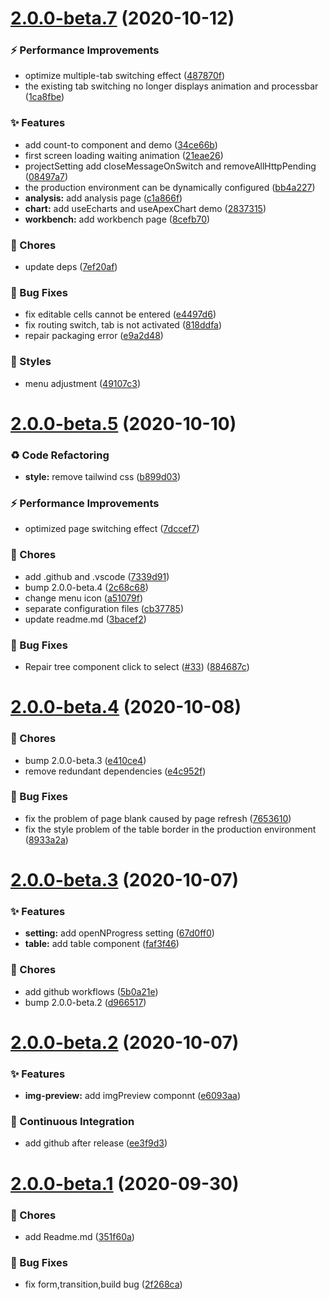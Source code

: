 # [2.0.0-beta.7](https://github.com/anncwb/vue-vben-admin/compare/2.0.0-beta.5...2.0.0-beta.7) (2020-10-12)

### ⚡ Performance Improvements

- optimize multiple-tab switching effect ([487870f](https://github.com/anncwb/vue-vben-admin/commit/487870f))
- the existing tab switching no longer displays animation and processbar ([1ca8fbe](https://github.com/anncwb/vue-vben-admin/commit/1ca8fbe))

### ✨ Features

- add count-to component and demo ([34ce66b](https://github.com/anncwb/vue-vben-admin/commit/34ce66b))
- first screen loading waiting animation ([21eae26](https://github.com/anncwb/vue-vben-admin/commit/21eae26))
- projectSetting add closeMessageOnSwitch and removeAllHttpPending ([08497a7](https://github.com/anncwb/vue-vben-admin/commit/08497a7))
- the production environment can be dynamically configured ([bb4a227](https://github.com/anncwb/vue-vben-admin/commit/bb4a227))
- **analysis:** add analysis page ([c1a866f](https://github.com/anncwb/vue-vben-admin/commit/c1a866f))
- **chart:** add useEcharts and useApexChart demo ([2837315](https://github.com/anncwb/vue-vben-admin/commit/2837315))
- **workbench:** add workbench page ([8cefb70](https://github.com/anncwb/vue-vben-admin/commit/8cefb70))

### 🎫 Chores

- update deps ([7ef20af](https://github.com/anncwb/vue-vben-admin/commit/7ef20af))

### 🐛 Bug Fixes

- fix editable cells cannot be entered ([e4497d6](https://github.com/anncwb/vue-vben-admin/commit/e4497d6))
- fix routing switch, tab is not activated ([818ddfa](https://github.com/anncwb/vue-vben-admin/commit/818ddfa))
- repair packaging error ([e9a2d48](https://github.com/anncwb/vue-vben-admin/commit/e9a2d48))

### 💄 Styles

- menu adjustment ([49107c3](https://github.com/anncwb/vue-vben-admin/commit/49107c3))

# [2.0.0-beta.5](https://github.com/anncwb/vue-vben-admin/compare/2.0.0-beta.4...2.0.0-beta.5) (2020-10-10)

### ♻ Code Refactoring

- **style:** remove tailwind css ([b899d03](https://github.com/anncwb/vue-vben-admin/commit/b899d03))

### ⚡ Performance Improvements

- optimized page switching effect ([7dccef7](https://github.com/anncwb/vue-vben-admin/commit/7dccef7))

### 🎫 Chores

- add .github and .vscode ([7339d91](https://github.com/anncwb/vue-vben-admin/commit/7339d91))
- bump 2.0.0-beta.4 ([2c68c68](https://github.com/anncwb/vue-vben-admin/commit/2c68c68))
- change menu icon ([a51079f](https://github.com/anncwb/vue-vben-admin/commit/a51079f))
- separate configuration files ([cb37785](https://github.com/anncwb/vue-vben-admin/commit/cb37785))
- update readme.md ([3bacef2](https://github.com/anncwb/vue-vben-admin/commit/3bacef2))

### 🐛 Bug Fixes

- Repair tree component click to select ([#33](https://github.com/anncwb/vue-vben-admin/issues/33)) ([884687c](https://github.com/anncwb/vue-vben-admin/commit/884687c))

# [2.0.0-beta.4](https://github.com/anncwb/vue-vben-admin/compare/2.0.0-beta.3...2.0.0-beta.4) (2020-10-08)

### 🎫 Chores

- bump 2.0.0-beta.3 ([e410ce4](https://github.com/anncwb/vue-vben-admin/commit/e410ce4))
- remove redundant dependencies ([e4c952f](https://github.com/anncwb/vue-vben-admin/commit/e4c952f))

### 🐛 Bug Fixes

- fix the problem of page blank caused by page refresh ([7653610](https://github.com/anncwb/vue-vben-admin/commit/7653610))
- fix the style problem of the table border in the production environment ([8933a2a](https://github.com/anncwb/vue-vben-admin/commit/8933a2a))

# [2.0.0-beta.3](https://github.com/anncwb/vue-vben-admin/compare/2.0.0-beta.2...2.0.0-beta.3) (2020-10-07)

### ✨ Features

- **setting:** add openNProgress setting ([67d0ff0](https://github.com/anncwb/vue-vben-admin/commit/67d0ff0))
- **table:** add table component ([faf3f46](https://github.com/anncwb/vue-vben-admin/commit/faf3f46))

### 🎫 Chores

- add github workflows ([5b0a21e](https://github.com/anncwb/vue-vben-admin/commit/5b0a21e))
- bump 2.0.0-beta.2 ([d966517](https://github.com/anncwb/vue-vben-admin/commit/d966517))

# [2.0.0-beta.2](https://github.com/anncwb/vue-vben-admin/compare/2.0.0-beta.1...2.0.0-beta.2) (2020-10-07)

### ✨ Features

- **img-preview:** add imgPreview componnt ([e6093aa](https://github.com/anncwb/vue-vben-admin/commit/e6093aa))

### 🔧 Continuous Integration

- add github after release ([ee3f9d3](https://github.com/anncwb/vue-vben-admin/commit/ee3f9d3))

# [2.0.0-beta.1](https://github.com/anncwb/vue-vben-admin/compare/351f60a...2.0.0-beta.1) (2020-09-30)

### 🎫 Chores

- add Readme.md ([351f60a](https://github.com/anncwb/vue-vben-admin/commit/351f60a))

### 🐛 Bug Fixes

- fix form,transition,build bug ([2f268ca](https://github.com/anncwb/vue-vben-admin/commit/2f268ca))
